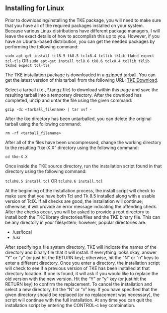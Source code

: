 ## Installing for Linux

Prior to downloading/installing the TKE package, you will need to make sure that you have all of the required packages installed on your system.  Because various Linux distributions have different package managers, I will leave the exact details of how to accomplish this up to you.  However, if you have an Ubuntu-based distribution, you can get the needed packages by performing the following command:

`sudo apt-get install tcl8.5 tk8.5 tclx8.4 tcllib tklib tkdnd expect tcl-tls`
OR
`sudo apt-get install tcl8.6 tk8.6 tclx8.4 tcllib tklib tkdnd expect tcl-tls`

The TKE installation package is downloaded in a gzipped tarball.  You can get the latest version of this tarball from the following URL:  [TKE Download](http://sourceforge.net/projects/tke/files/).

Select a tarball (i.e., \*.tar.gz file) to download within this page and save the resulting tarball into a temporary directory.  After the download has completed, unzip and untar the file using the given command:

`gzip -dc <tarball_filename> | tar xvf -`

After the tke directory has been untarballed, you can delete the original tarball using the following command:

`rm -rf <tarball_filename>`

After all of the files have been uncompressed, change the working directory to the resulting “tke-X.X” directory using the following command:

`cd tke-X.X`

Once inside the TKE source directory, run the installation script found in that directory using the following command:

`tclsh8.5 install.tcl`
OR
`tclsh8.6 install.tcl`

At the beginning of the installation process, the install script will check to make sure that you have both Tcl and Tk 8.5 installed along with a usable version of TclX.  If all checks are good, the installation will continue; otherwise, it will provide an error message indicating the offending check.  After the checks occur, you will be asked to provide a root directory to install both the TKE library directories/files and the TKE binary file.  This can be any directory in your filesystem; however, popular directories are:

- /usr/local
- /usr

After specifying a file system directory, TKE will indicate the names of the directory and binary file that it will install.  If everything looks okay, answer “Y” or “y” (or just hit the RETURN key); otherwise, hit the “N” or “n” keys to enter a different directory.  Once you enter a directory, the installation script will check to see if a previous version of TKE has been installed at that directory location.  If one is found, it will ask if you would like to replace the old version with the new version.  Hit the “Y” or “y” key (or just hit the RETURN key) to confirm the replacement.  To cancel the installation and select a new directory, hit the “N” or “n” key.  If you have specified that the given directory should be replaced (or no replacement was necessary), the script will continue with the full installation.  At any time you can quit the installation script by entering the CONTROL-c key combination.

